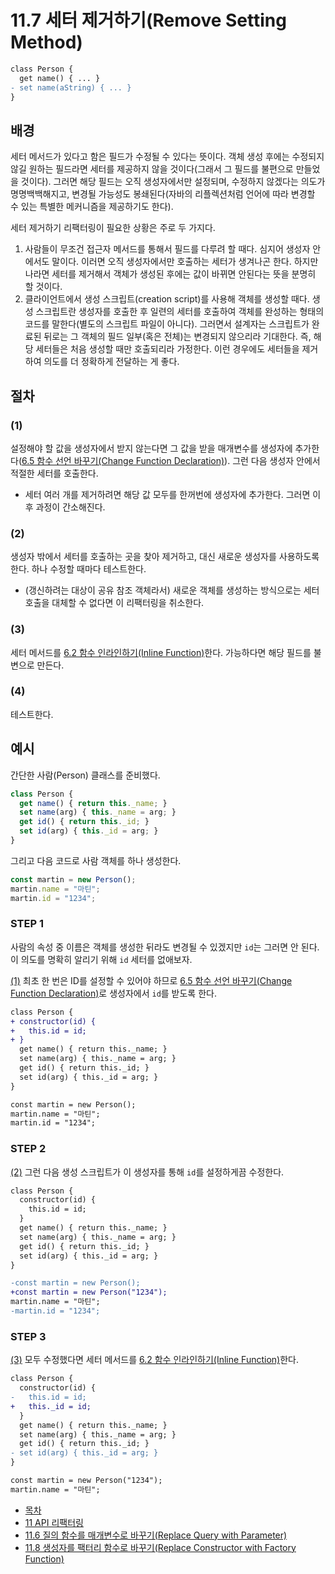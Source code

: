 # 11.7 세터 제거하기(Remove Setting Method)
``` diff
class Person {
  get name() { ... }
- set name(aString) { ... }
}
```
## 배경
세터 메서드가 있다고 함은 필드가 수정될 수 있다는 뜻이다. 객체 생성 후에는 수정되지 않길 원하는 필드라면 세터를 제공하지 않을 것이다(그래서 그 필드를 불편으로 만들었을 것이다). 그러면 해당 필드는 오직 생성자에서만 설정되며, 수정하지 않겠다는 의도가 명명백백해지고, 변경될 가능성도 봉쇄된다(자바의 리플렉션처럼 언어에 따라 변경할 수 있는 특별한 메커니즘을 제공하기도 한다).

세터 제거하기 리팩터링이 필요한 상황은 주로 두 가지다.
1. 사람들이 무조건 접근자 메서드를 통해서 필드를 다루려 할 때다. 심지어 생성자 안에서도 말이다. 이러면 오직 생성자에서만 호출하는 세터가 생겨나곤 한다. 하지만 나라면 세터를 제거해서 객체가 생성된 후에는 값이 바뀌면 안된다는 뜻을 분명히 할 것이다.
2. 클라이언트에서 생성 스크립트(creation script)를 사용해 객체를 생성할 때다. 생성 스크립트란 생성자를 호출한 후 일련의 세터를 호출하여 객체를 완성하는 형태의 코드를 말한다(별도의 스크립트 파일이 아니다). 그러면서 설계자는 스크립트가 완료된 뒤로는 그 객체의 필드 일부(혹은 전체)는 변경되지 않으리라 기대한다. 즉, 해당 세터들은 처음 생성할 때만 호출되리라 가정한다. 이런 경우에도 세터들을 제거하여 의도를 더 정확하게 전달하는 게 좋다.
## 절차
### (1)
설정해야 할 값을 생성자에서 받지 않는다면 그 값을 받을 매개변수를 생성자에 추가한다([6.5 함수 선언 바꾸기(Change Function Declaration)](https://github.com/wonder13662/refactoring-v2/blob/writing/chapter06/6-5.md)). 그런 다음 생성자 안에서 적절한 세터를 호출한다.
- 세터 여러 개를 제거하려면 해당 값 모두를 한꺼번에 생성자에 추가한다. 그러면 이후 과정이 간소해진다.
### (2)
생성자 밖에서 세터를 호출하는 곳을 찾아 제거하고, 대신 새로운 생성자를 사용하도록 한다. 하나 수정할 때마다 테스트한다.
- (갱신하려는 대상이 공유 참조 객체라서) 새로운 객체를 생성하는 방식으로는 세터 호출을 대체할 수 없다면 이 리팩터링을 취소한다.
### (3)
세터 메서드를 [6.2 함수 인라인하기(Inline Function)](https://github.com/wonder13662/refactoring-v2/blob/writing/chapter06/6-2.md)한다. 가능하다면 해당 필드를 불변으로 만든다.
### (4)
테스트한다.
## 예시
간단한 사람(Person) 클래스를 준비했다.
``` javascript
class Person {
  get name() { return this._name; }
  set name(arg) { this._name = arg; }
  get id() { return this._id; }
  set id(arg) { this._id = arg; }
}
```

그리고 다음 코드로 사람 객체를 하나 생성한다.
``` javascript
const martin = new Person();
martin.name = "마틴";
martin.id = "1234";
```
### STEP 1
사람의 속성 중 이름은 객체를 생성한 뒤라도 변경될 수 있겠지만 `id`는 그러면 안 된다. 이 의도를 명확히 알리기 위해 `id` 세터를 없애보자.

[(1)](https://github.com/wonder13662/refactoring-v2/blob/writing/chapter11/11-7.md#1) 최초 한 번은 ID를 설정할 수 있어야 하므로 [6.5 함수 선언 바꾸기(Change Function Declaration)](https://github.com/wonder13662/refactoring-v2/blob/writing/chapter06/6-5.md)로 생성자에서 `id`를 받도록 한다.
``` diff
class Person {
+ constructor(id) {
+   this.id = id;
+ }
  get name() { return this._name; }
  set name(arg) { this._name = arg; }
  get id() { return this._id; }
  set id(arg) { this._id = arg; }
}

const martin = new Person();
martin.name = "마틴";
martin.id = "1234";
```
### STEP 2
[(2)](https://github.com/wonder13662/refactoring-v2/blob/writing/chapter11/11-7.md#2) 그런 다음 생성 스크립트가 이 생성자를 통해 `id`를 설정하게끔 수정한다.
``` diff
class Person {
  constructor(id) {
    this.id = id;
  }
  get name() { return this._name; }
  set name(arg) { this._name = arg; }
  get id() { return this._id; }
  set id(arg) { this._id = arg; }
}

-const martin = new Person();
+const martin = new Person("1234");
martin.name = "마틴";
-martin.id = "1234";
```
### STEP 3
[(3)](https://github.com/wonder13662/refactoring-v2/blob/writing/chapter11/11-7.md#3) 모두 수정했다면 세터 메서드를 [6.2 함수 인라인하기(Inline Function)](https://github.com/wonder13662/refactoring-v2/blob/writing/chapter06/6-2.md)한다.
``` diff
class Person {
  constructor(id) {
-   this.id = id;
+   this._id = id;
  }
  get name() { return this._name; }
  set name(arg) { this._name = arg; }
  get id() { return this._id; }
- set id(arg) { this._id = arg; }
}

const martin = new Person("1234");
martin.name = "마틴";
```

- [목차](https://github.com/wonder13662/refactoring-v2/blob/writing/README.md)
- [11 API 리팩터링](https://github.com/wonder13662/refactoring-v2/blob/writing/chapter11)
- [11.6 질의 함수를 매개변수로 바꾸기(Replace Query with Parameter)](https://github.com/wonder13662/refactoring-v2/blob/writing/chapter11/11-6.md)
- [11.8 생성자를 팩터리 함수로 바꾸기(Replace Constructor with Factory Function)](https://github.com/wonder13662/refactoring-v2/blob/writing/chapter11/11-8.md)
